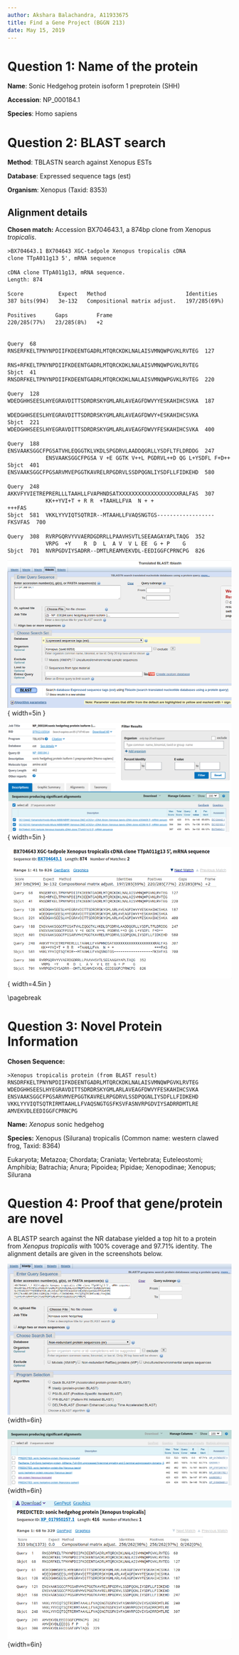 ```yaml
---
author: Akshara Balachandra, A11933675
title: Find a Gene Project (BGGN 213)
date: May 15, 2019
---
```


# Question 1: Name of the protein

**Name**: Sonic Hedgehog protein isoform 1 preprotein (SHH)

**Accession**: NP_000184.1

**Species**: Homo sapiens

# Question 2: BLAST search

**Method**: TBLASTN search against Xenopus ESTs

**Database**: Expressed sequence tags (est)

**Organism**: Xenopus (Taxid: 8353)

## Alignment details

**Chosen match:** Accession BX704643.1, a 874bp clone from Xenopus *tropicalis*.

```
>BX704643.1 BX704643 XGC-tadpole Xenopus tropicalis cDNA
clone TTpA011g13 5', mRNA sequence

cDNA clone TTpA011g13, mRNA sequence.
Length: 874

Score           Expect   Method                         Identities
387 bits(994)   3e-132   Compositional matrix adjust.   197/285(69%)

Positives      Gaps         Frame
220/285(77%)   23/285(8%)   +2


Query  68   RNSERFKELTPNYNPDIIFKDEENTGADRLMTQRCKDKLNALAISVMNQWPGVKLRVTEG  127
            RNS+RFKELTPNYNPDIIFKDEENTGADRLMTQRCKDKLNALAISVMNQWPGVKLRVTEG
Sbjct  41   RNSDRFKELTPNYNPDIIFKDEENTGADRLMTQRCKDKLNALAISVMNQWPGVKLRVTEG  220

Query  128  WDEDGHHSEESLHYEGRAVDITTSDRDRSKYGMLARLAVEAGFDWVYYESKAHIHCSVKA  187
            WDEDGHHSEESLHYEGRAVDITTSDRDRSKYGMLARLAVEAGFDWVY+ESKAHIHCSVKA
Sbjct  221  WDEDGHHSEESLHYEGRAVDITTSDRDRSKYGMLARLAVEAGFDWVYFESKAHIHCSVKA  400

Query  188  ENSVAAKSGGCFPGSATVHLEQGGTKLVKDLSPGDRVLAADDQGRLLYSDFLTFLDRDDG  247
            ENSVAAKSGGCFPGSA V +E GGTK V++L PGDRVL++D QG L+YSDFL F+D++
Sbjct  401  ENSVAAKSGGCFPGSARVMVEPGGTKAVRELRPGDRVLSSDPQGNLIYSDFLLFIDKEHD  580

Query  248  AKKVFYVIETREPRERLLLTAAHLLFVAPHNDSATXXXXXXXXXXXXXXXXXXXRALFAS  307
            KK++YVI+T + R R  +TAAHLLFVA  N + +                   +++FAS
Sbjct  581  VKKLYYVIQTSQTRIR--MTAAHLLFVAQSNGTGS------------------FKSVFAS  700

Query  308  RVRPGQRVYVVAERDGDRRLLPAAVHSVTLSEEAAGAYAPLTAQG  352
            VRPG  +Y    R  D  L  A V  V L EE  G + P    G
Sbjct  701  NVRPGDVIYSADRR--DMTLREAMVEKVDL-EEDIGGFCPRNCPG  826
```

![BLAST parameters](img/tblastn_params.png){ width=5in }

![BLAST search results](img/q2_results.png){ width=5in }

![Alignment details](img/q2_alignment.png){ width=4.5in }

\pagebreak

# Question 3: Novel Protein Information

**Chosen Sequence:**
```
>Xenopus tropicalis protein (from BLAST result)
RNSDRFKELTPNYNPDIIFKDEENTGADRLMTQRCKDKLNALAISVMNQWPGVKLRVTEG
WDEDGHHSEESLHYEGRAVDITTSDRDRSKYGMLARLAVEAGFDWVYFESKAHIHCSVKA
ENSVAAKSGGCFPGSARVMVEPGGTKAVRELRPGDRVLSSDPQGNLIYSDFLLFIDKEHD
VKKLYYVIQTSQTRIRMTAAHLLFVAQSNGTGSFKSVFASNVRPGDVIYSADRRDMTLRE
AMVEKVDLEEDIGGFCPRNCPG
```

**Name:** *Xenopus* sonic hedgehog

**Species:** Xenopus (Silurana) tropicalis (Common name: western clawed frog, Taxid: 8364)

Eukaryota; Metazoa; Chordata; Craniata; Vertebrata; Euteleostomi;
Amphibia; Batrachia; Anura; Pipoidea; Pipidae; Xenopodinae; Xenopus; Silurana

# Question 4: Proof that gene/protein are novel

A BLASTP search against the NR database yielded a top hit to a protein from
*Xenopus tropicalis* with 100% coverage and 97.71% identity. The alignment
details are given in the screenshots below.

![BLASTP parameters](img/q4_blastp.png){width=6in}

![BLASTP results page](img/q4_results.png){width=6in}

![Alignment for top result](img/q4_alignment.png){width=6in}
